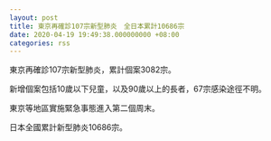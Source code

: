 ```yaml
---
layout: post
title: 東京再確診107宗新型肺炎　全日本累計10686宗
date: 2020-04-19 19:49:38.000000000 +08:00
categories: rss
---
```


東京再確診107宗新型肺炎，累計個案3082宗。

新增個案包括10歲以下兒童，以及90歲以上的長者，67宗感染途徑不明。

東京等地區實施緊急事態進入第二個周末。

日本全國累計新型肺炎10686宗。
